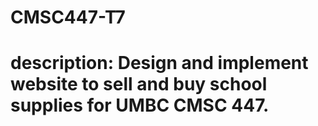 # CMSC447-T7
# description: Design and implement website to sell and buy school supplies for UMBC CMSC 447.